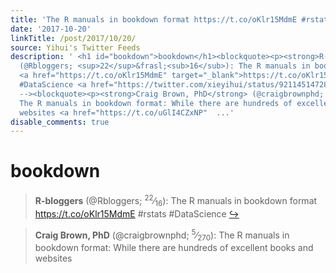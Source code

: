 ```yaml
---
title: 'The R manuals in bookdown format https://t.co/oKlr15MdmE #rstats #DataScience'
date: '2017-10-20'
linkTitle: /post/2017/10/20/
source: Yihui's Twitter Feeds
description: ' <h1 id="bookdown">bookdown</h1><blockquote><p><strong>R-bloggers</strong>
  (@Rbloggers; <sup>22</sup>&frasl;<sub>16</sub>): The R manuals in bookdown format
  <a href="https://t.co/oKlr15MdmE" target="_blank">https://t.co/oKlr15MdmE</a> #rstats
  #DataScience <a href="https://twitter.com/xieyihui/status/921145147286581248" target="_blank">&#8618;</a></p></blockquote><!--
  --><blockquote><p><strong>Craig Brown, PhD</strong> (@craigbrownphd; <sup>5</sup>&frasl;<sub>270</sub>):
  The R manuals in bookdown format: While there are hundreds of excellent books and
  websites <a href="https://t.co/uGlI4CZxNP"  ...'
disable_comments: true
---
```

 <h1 id="bookdown">bookdown</h1><blockquote><p><strong>R-bloggers</strong> (@Rbloggers; <sup>22</sup>&frasl;<sub>16</sub>): The R manuals in bookdown format <a href="https://t.co/oKlr15MdmE" target="_blank">https://t.co/oKlr15MdmE</a> #rstats #DataScience <a href="https://twitter.com/xieyihui/status/921145147286581248" target="_blank">&#8618;</a></p></blockquote><!-- --><blockquote><p><strong>Craig Brown, PhD</strong> (@craigbrownphd; <sup>5</sup>&frasl;<sub>270</sub>): The R manuals in bookdown format: While there are hundreds of excellent books and websites <a href="https://t.co/uGlI4CZxNP"  ...